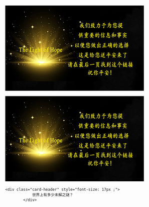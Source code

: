 

![enter image description here](/anh/gu.jpg) 
 
 
![enter image description here](/anh/gu.jpg) 
 
    <div class="card-header" style="font-size: 17px ;">
                世界上有多少未解之謎？
            </div>
